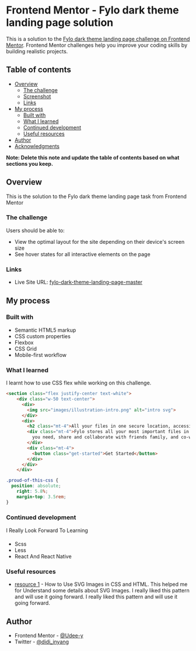 # Frontend Mentor - Fylo dark theme landing page solution

This is a solution to the [Fylo dark theme landing page challenge on Frontend Mentor](https://www.frontendmentor.io/challenges/fylo-dark-theme-landing-page-5ca5f2d21e82137ec91a50fd). Frontend Mentor challenges help you improve your coding skills by building realistic projects. 

## Table of contents

- [Overview](#overview)
  - [The challenge](#the-challenge)
  - [Screenshot](#screenshot)
  - [Links](#links)
- [My process](#my-process)
  - [Built with](#built-with)
  - [What I learned](#what-i-learned)
  - [Continued development](#continued-development)
  - [Useful resources](#useful-resources)
- [Author](#author)
- [Acknowledgments](#acknowledgments)

**Note: Delete this note and update the table of contents based on what sections you keep.**

## Overview
This is the solution to the Fylo dark theme landing page task from Frontend Mentor
### The challenge

Users should be able to:

- View the optimal layout for the site depending on their device's screen size
- See hover states for all interactive elements on the page

### Links
- Live Site URL: [fylo-dark-theme-landing-page-master](http://127.0.0.1:5501/fylo-dark-theme-landing-page-master/index.html)

## My process

### Built with

- Semantic HTML5 markup
- CSS custom properties
- Flexbox
- CSS Grid
- Mobile-first workflow

### What I learned

I learnt how to use CSS flex while working on this challenge.

```html
<section class="flex justify-center text-white">
    <div class="w-50 text-center">
      <div>
        <img src="images/illustration-intro.png" alt="intro svg">
      </div>
      <div>
        <h2 class="mt-4">All your files in one secure location, accessible anywhere.</h2>
        <div class="mt-4">Fylo stores all your most important files in one secure location. Access them wherever
          you need, share and collaborate with friends family, and co-workers.
        </div>
        <div class="mt-4">
          <button class="get-started">Get Started</button>
        </div>
      </div>
    </div>
```
```css
.proud-of-this-css {
  position: absolute;
    right: 5.8%;
    margin-top: 3.5rem;
}
```

### Continued development
I Really Look Forward To Learning

- Scss
- Less
- React And React Native

### Useful resources

- [resource 1](https://www.freecodecamp.org/news/use-svg-images-in-css-html/) - How to Use SVG Images in CSS and HTML. This helped me for Understand some details about SVG Images. I really liked this pattern and will use it going forward. I really liked this pattern and will use it going forward.


## Author
- Frontend Mentor - [@Udee-y](https://www.frontendmentor.io/profile/yourusername)
- Twitter - [@didi_inyang](https://www.twitter.com/didi-inyang)



